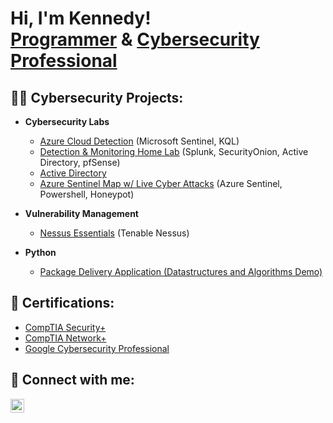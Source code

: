 <h1>Hi, I'm Kennedy! <br/><a href="https://github.com/kennedyshearer">Programmer</a> & <a href="https://www.linkedin.com/in/kennedyshearer/">Cybersecurity Professional</a></h1>

<h2>👨‍💻 Cybersecurity Projects:</h2>

- <b>Cybersecurity Labs</b>
  - [Azure Cloud Detection](https://github.com/kennedyshearer/URL-HERE) (Microsoft Sentinel, KQL)
  - [Detection & Monitoring Home Lab](https://github.com/kennedyshearer/URL-HERE) (Splunk, SecurityOnion, Active Directory, pfSense)
  - [Active Directory](https://github.com/kennedyshearer/URL-HERE)
  - [Azure Sentinel Map w/ Live Cyber Attacks](https://github.com/kennedyshearer/URL-HERE) (Azure Sentinel, Powershell, Honeypot)

- <b>Vulnerability Management</b>
  - [Nessus Essentials](https://github.com/kennedyshearer/URL-HERE) (Tenable Nessus)
- <b>Python</b>
  - [Package Delivery Application (Datastructures and Algorithms Demo)](https://github.com/joshmadakor1/Package-Delivery-Pathfinding-Algorithm)

<h2> 📝 Certifications:</h2>

- [CompTIA Security+](https://www.credly.com/badges/df3c261f-d766-4504-b622-15150b495695/public_url)
- [CompTIA Network+](https://www.credly.com/badges/3ee76336-39a9-40a7-82b1-705a457a5a2d/public_url)
- [Google Cybersecurity Professional](https://www.credly.com/badges/4e4d90cc-f2d0-4b5d-8ab9-cefe4d32044b/public_url)

<h2> 🤳 Connect with me:</h2>

[<img align="left" alt="KennedyShearer | LinkedIn" width="22px" src="https://cdn.jsdelivr.net/npm/simple-icons@v3/icons/linkedin.svg" />][linkedin]

[linkedin]: https://linkedin.com/in/kennedyshearer

<!--
**kennedyshearer/kennedyshearer** is a ✨ _special_ ✨ repository because its `README.md` (this file) appears on your GitHub profile.

Here are some ideas to get you started:

- 🔭 I’m currently working on ...
- 🌱 I’m currently learning ...
- 👯 I’m looking to collaborate on ...
- 🤔 I’m looking for help with ...
- 💬 Ask me about ...
- 📫 How to reach me: ...
- 😄 Pronouns: ...
- ⚡ Fun fact: ...
-->
